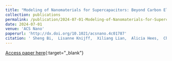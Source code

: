 ```yaml
---
title: "Modeling of Nanomaterials for Supercapacitors: Beyond Carbon Electrodes"
collection: publications
permalink: /publication/2024-07-01-Modeling-of-Nanomaterials-for-Supercapacitors-Beyond-Carbon-Electrodes
date: 2024-07-01
venue: 'ACS Nano'
paperurl: 'http://dx.doi.org/10.1021/acsnano.4c01787'
citation: ' Sheng Bi,  Lisanne Knijff,  Xiliang Lian,  Alicia Hees,  Chao Zhang,  Mathieu Salanne, &quot;Modeling of Nanomaterials for Supercapacitors: Beyond Carbon Electrodes.&quot; ACS Nano, 2024.'
---
```

[Access paper here](http://dx.doi.org/10.1021/acsnano.4c01787){:target="_blank"}
